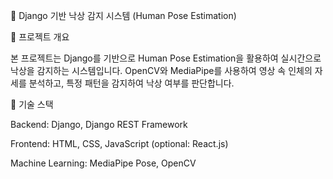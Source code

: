 📌 Django 기반 낙상 감지 시스템 (Human Pose Estimation)

🚀 프로젝트 개요

본 프로젝트는 Django를 기반으로 Human Pose Estimation을 활용하여 실시간으로 낙상을 감지하는 시스템입니다. OpenCV와 MediaPipe를 사용하여 영상 속 인체의 자세를 분석하고, 특정 패턴을 감지하여 낙상 여부를 판단합니다.

🔧 기술 스택

Backend: Django, Django REST Framework

Frontend: HTML, CSS, JavaScript (optional: React.js)

Machine Learning: MediaPipe Pose, OpenCV
